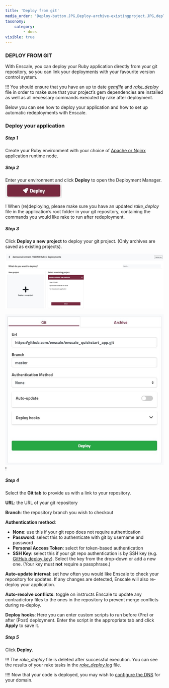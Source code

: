 ```yaml
---
title: 'Deploy from git'
media_order: 'Deploy-button.JPG,Deploy-archive-existingproject.JPG,deploy-gittab.JPG'
taxonomy:
    category:
        - docs
visible: true
---
```


### DEPLOY FROM GIT

With Enscale, you can deploy your Ruby application directly from your git repository, so you can link your deployments with your favourite version control system.

!!! You should ensure that you have an up to date [_gemfile_](/ruby/deployment-guides/dependency-management) and [_rake\_deploy_](/ruby/deployment-guides/rake) file in order to make sure that your project’s gem dependencies are installed as well as all necessary commands executed by rake after deployment.

Below you can see how to deploy your application and how to set up automatic redeployments with Enscale.

### Deploy your application

##### Step 1

Create your Ruby environment with your choice of [Apache or Nginx](/getting-started/servers-and-technologies#ruby) application runtime node.

##### Step 2

Enter your environment and click **Deploy** to open the Deployment Manager.
![](Deploy-button.JPG)

! When (re)deploying, please make sure you have an updated _rake\_deploy_ file in the application’s root folder in your git repository, containing the commands you would like rake to run after redeployment.

##### Step 3

Click **Deploy a new project** to deploy your git project. (Only archives are saved as existing projects).

![](Deploy-archive-existingproject.JPG)

![image alt=float-right](deploy-gittab.JPG)!
##### Step 4

Select the **Git tab** to provide us with a link to your repository.

**URL**: the URL of your git repository

**Branch**: the repository branch you wish to checkout

**Authentication method**:

* **None**: use this if your git repo does not require authentication
* **Password**: select this to authenticate with git by username and password
* **Personal Access Token**: select for token-based authentication
* **SSH Key**: select this if your git repo authentication is by SSH key (e.g. [GitHub deploy key](https://developer.github.com/v3/guides/managing-deploy-keys/)). Select the key from the drop-down or add a new one. (Your key must **not** require a passphrase.)

**Auto-update interval**: set how often you would like Enscale to check your repository for updates. If any changes are detected, Enscale will also re-deploy your application. 

**Auto-resolve conflicts**: toggle on instructs Enscale to update any contradictory files to the ones in the repository to prevent merge conflicts during re-deploy.

**Deploy hooks**: Here you can enter custom scripts to run before (Pre) or after (Post) deployment. Enter the script in the appropriate tab and click **Apply** to save it.

##### Step 5

Click **Deploy**.



!!! The _rake\_deploy_ file is deleted after successful execution. You can see the results of your rake tasks in the [_rake\_deploy.log_](/troubleshooting/log-files/view-log-files) file.

!!!! Now that your code is deployed, you may wish to [configure the DNS](/features/add-domain-name) for your domain.

